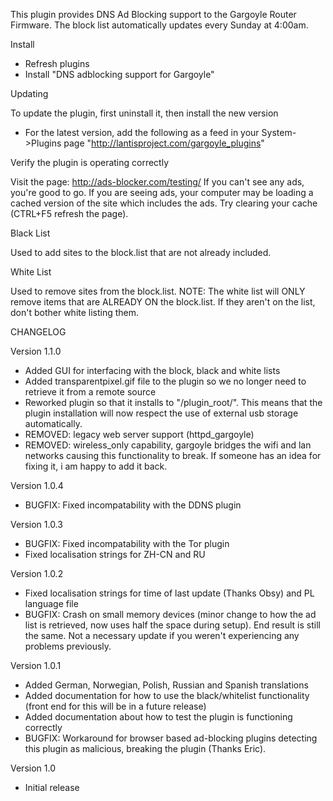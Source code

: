 This plugin provides DNS Ad Blocking support to the Gargoyle Router Firmware.
The block list automatically updates every Sunday at 4:00am.

Install
- Refresh plugins
- Install "DNS adblocking support for Gargoyle"

Updating

To update the plugin, first uninstall it, then install the new version
- For the latest version, add the following as a feed in your System->Plugins page
"http://lantisproject.com/gargoyle_plugins"

Verify the plugin is operating correctly

Visit the page: http://ads-blocker.com/testing/
If you can't see any ads, you're good to go. If you are seeing ads, your computer may be loading a cached version of the site which includes the ads. Try clearing your cache (CTRL+F5 refresh the page).

Black List

Used to add sites to the block.list that are not already included.

White List

Used to remove sites from the block.list. 
NOTE: The white list will ONLY remove items that are ALREADY ON the block.list. If they aren't on the list, don't bother white listing them.


CHANGELOG

Version 1.1.0
- Added GUI for interfacing with the block, black and white lists
- Added transparentpixel.gif file to the plugin so we no longer need to retrieve it from a remote source
- Reworked plugin so that it installs to "/plugin_root/". This means that the plugin installation will now respect the use of external usb storage automatically.
- REMOVED: legacy web server support (httpd_gargoyle)
- REMOVED: wireless_only capability, gargoyle bridges the wifi and lan networks causing this functionality to break. If someone has an idea for fixing it, i am happy to add it back.

Version 1.0.4
- BUGFIX: Fixed incompatability with the DDNS plugin

Version 1.0.3
- BUGFIX: Fixed incompatability with the Tor plugin
- Fixed localisation strings for ZH-CN and RU

Version 1.0.2
- Fixed localisation strings for time of last update (Thanks Obsy) and PL language file
- BUGFIX: Crash on small memory devices (minor change to how the ad list is retrieved, now uses half the space during setup). End result is still the same. Not a necessary update if you weren't experiencing any problems previously.

Version 1.0.1
- Added German, Norwegian, Polish, Russian and Spanish translations
- Added documentation for how to use the black/whitelist functionality (front end for this will be in a future release)
- Added documentation about how to test the plugin is functioning correctly
- BUGFIX: Workaround for browser based ad-blocking plugins detecting this plugin as malicious, breaking the plugin (Thanks Eric).

Version 1.0
- Initial release
